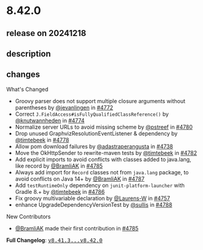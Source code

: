# 8.42.0

## release on 20241218

## description

## changes

What's Changed

* Groovy parser does not support multiple closure arguments without parentheses by <a class="user-mention notranslate" data-hovercard-type="user" data-hovercard-url="/users/jevanlingen/hovercard" data-octo-click="hovercard-link-click" data-octo-dimensions="link_type:self" href="https://github.com/jevanlingen">@jevanlingen</a> in <a class="issue-link js-issue-link" data-error-text="Failed to load title" data-id="2732913490" data-permission-text="Title is private" data-url="https://github.com/openrewrite/rewrite/issues/4772" data-hovercard-type="pull_request" data-hovercard-url="/openrewrite/rewrite/pull/4772/hovercard" href="https://github.com/openrewrite/rewrite/pull/4772">#4772</a>
* Correct <code>J.FieldAccess#isFullyQualifiedClassReference()</code> by <a class="user-mention notranslate" data-hovercard-type="user" data-hovercard-url="/users/knutwannheden/hovercard" data-octo-click="hovercard-link-click" data-octo-dimensions="link_type:self" href="https://github.com/knutwannheden">@knutwannheden</a> in <a class="issue-link js-issue-link" data-error-text="Failed to load title" data-id="2733865891" data-permission-text="Title is private" data-url="https://github.com/openrewrite/rewrite/issues/4774" data-hovercard-type="pull_request" data-hovercard-url="/openrewrite/rewrite/pull/4774/hovercard" href="https://github.com/openrewrite/rewrite/pull/4774">#4774</a>
* Normalize server URLs to avoid missing scheme by <a class="user-mention notranslate" data-hovercard-type="user" data-hovercard-url="/users/pstreef/hovercard" data-octo-click="hovercard-link-click" data-octo-dimensions="link_type:self" href="https://github.com/pstreef">@pstreef</a> in <a class="issue-link js-issue-link" data-error-text="Failed to load title" data-id="2736193116" data-permission-text="Title is private" data-url="https://github.com/openrewrite/rewrite/issues/4780" data-hovercard-type="pull_request" data-hovercard-url="/openrewrite/rewrite/pull/4780/hovercard" href="https://github.com/openrewrite/rewrite/pull/4780">#4780</a>
* Drop unused GraphvizResolutionEventListener & dependency by <a class="user-mention notranslate" data-hovercard-type="user" data-hovercard-url="/users/timtebeek/hovercard" data-octo-click="hovercard-link-click" data-octo-dimensions="link_type:self" href="https://github.com/timtebeek">@timtebeek</a> in <a class="issue-link js-issue-link" data-error-text="Failed to load title" data-id="2735709145" data-permission-text="Title is private" data-url="https://github.com/openrewrite/rewrite/issues/4778" data-hovercard-type="pull_request" data-hovercard-url="/openrewrite/rewrite/pull/4778/hovercard" href="https://github.com/openrewrite/rewrite/pull/4778">#4778</a>
* Allow pom download failures by <a class="user-mention notranslate" data-hovercard-type="user" data-hovercard-url="/users/adastraperangusta/hovercard" data-octo-click="hovercard-link-click" data-octo-dimensions="link_type:self" href="https://github.com/adastraperangusta">@adastraperangusta</a> in <a class="issue-link js-issue-link" data-error-text="Failed to load title" data-id="2715874488" data-permission-text="Title is private" data-url="https://github.com/openrewrite/rewrite/issues/4738" data-hovercard-type="pull_request" data-hovercard-url="/openrewrite/rewrite/pull/4738/hovercard" href="https://github.com/openrewrite/rewrite/pull/4738">#4738</a>
* Move the OkHttpSender to rewrite-maven tests by <a class="user-mention notranslate" data-hovercard-type="user" data-hovercard-url="/users/timtebeek/hovercard" data-octo-click="hovercard-link-click" data-octo-dimensions="link_type:self" href="https://github.com/timtebeek">@timtebeek</a> in <a class="issue-link js-issue-link" data-error-text="Failed to load title" data-id="2738093701" data-permission-text="Title is private" data-url="https://github.com/openrewrite/rewrite/issues/4782" data-hovercard-type="pull_request" data-hovercard-url="/openrewrite/rewrite/pull/4782/hovercard" href="https://github.com/openrewrite/rewrite/pull/4782">#4782</a>
* Add explicit imports to avoid conflicts with classes added to java.lang, like record by <a class="user-mention notranslate" data-hovercard-type="user" data-hovercard-url="/users/BramliAK/hovercard" data-octo-click="hovercard-link-click" data-octo-dimensions="link_type:self" href="https://github.com/BramliAK">@BramliAK</a> in <a class="issue-link js-issue-link" data-error-text="Failed to load title" data-id="2740401198" data-permission-text="Title is private" data-url="https://github.com/openrewrite/rewrite/issues/4785" data-hovercard-type="pull_request" data-hovercard-url="/openrewrite/rewrite/pull/4785/hovercard" href="https://github.com/openrewrite/rewrite/pull/4785">#4785</a>
* Always add import for <code>Record</code> classes not from <code>java.lang</code> package, to avoid conflicts on Java 14+ by <a class="user-mention notranslate" data-hovercard-type="user" data-hovercard-url="/users/BramliAK/hovercard" data-octo-click="hovercard-link-click" data-octo-dimensions="link_type:self" href="https://github.com/BramliAK">@BramliAK</a> in <a class="issue-link js-issue-link" data-error-text="Failed to load title" data-id="2740770426" data-permission-text="Title is private" data-url="https://github.com/openrewrite/rewrite/issues/4787" data-hovercard-type="pull_request" data-hovercard-url="/openrewrite/rewrite/pull/4787/hovercard" href="https://github.com/openrewrite/rewrite/pull/4787">#4787</a>
* Add <code>testRuntimeOnly</code> dependency on <code>junit-platform-launcher</code> with Gradle 8.+ by <a class="user-mention notranslate" data-hovercard-type="user" data-hovercard-url="/users/timtebeek/hovercard" data-octo-click="hovercard-link-click" data-octo-dimensions="link_type:self" href="https://github.com/timtebeek">@timtebeek</a> in <a class="issue-link js-issue-link" data-error-text="Failed to load title" data-id="2740737756" data-permission-text="Title is private" data-url="https://github.com/openrewrite/rewrite/issues/4786" data-hovercard-type="pull_request" data-hovercard-url="/openrewrite/rewrite/pull/4786/hovercard" href="https://github.com/openrewrite/rewrite/pull/4786">#4786</a>
* Fix groovy multivariable declaration by <a class="user-mention notranslate" data-hovercard-type="user" data-hovercard-url="/users/Laurens-W/hovercard" data-octo-click="hovercard-link-click" data-octo-dimensions="link_type:self" href="https://github.com/Laurens-W">@Laurens-W</a> in <a class="issue-link js-issue-link" data-error-text="Failed to load title" data-id="2727139096" data-permission-text="Title is private" data-url="https://github.com/openrewrite/rewrite/issues/4757" data-hovercard-type="pull_request" data-hovercard-url="/openrewrite/rewrite/pull/4757/hovercard" href="https://github.com/openrewrite/rewrite/pull/4757">#4757</a>
* enhance UpgradeDependencyVersionTest by <a class="user-mention notranslate" data-hovercard-type="user" data-hovercard-url="/users/sullis/hovercard" data-octo-click="hovercard-link-click" data-octo-dimensions="link_type:self" href="https://github.com/sullis">@sullis</a> in <a class="issue-link js-issue-link" data-error-text="Failed to load title" data-id="2741234396" data-permission-text="Title is private" data-url="https://github.com/openrewrite/rewrite/issues/4788" data-hovercard-type="pull_request" data-hovercard-url="/openrewrite/rewrite/pull/4788/hovercard" href="https://github.com/openrewrite/rewrite/pull/4788">#4788</a>

New Contributors

* <a class="user-mention notranslate" data-hovercard-type="user" data-hovercard-url="/users/BramliAK/hovercard" data-octo-click="hovercard-link-click" data-octo-dimensions="link_type:self" href="https://github.com/BramliAK">@BramliAK</a> made their first contribution in <a class="issue-link js-issue-link" data-error-text="Failed to load title" data-id="2740401198" data-permission-text="Title is private" data-url="https://github.com/openrewrite/rewrite/issues/4785" data-hovercard-type="pull_request" data-hovercard-url="/openrewrite/rewrite/pull/4785/hovercard" href="https://github.com/openrewrite/rewrite/pull/4785">#4785</a>

<strong>Full Changelog</strong>: <a class="commit-link" href="https://github.com/openrewrite/rewrite/compare/v8.41.3...v8.42.0"><tt>v8.41.3...v8.42.0</tt></a>

